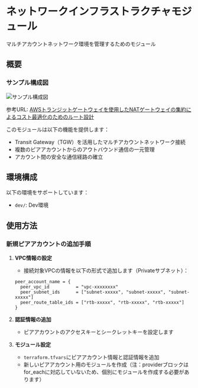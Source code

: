 # ネットワークインフラストラクチャモジュール

マルチアカウントネットワーク環境を管理するためのモジュール

## 概要

### サンプル構成図
![サンプル構成図](../../image/tgw-nat.png)

参考URL: [AWSトランジットゲートウェイを使用したNATゲートウェイの集約によるコスト最適化のためのルート設計](https://blog.serverworks.co.jp/route-design-for-aggregating-nat-gateways-using-aws-transit-gateway-to-optimize-costs)

このモジュールは以下の機能を提供します：

- Transit Gateway（TGW）を活用したマルチアカウントネットワーク接続
- 複数のピアアカウントからのアウトバウンド通信の一元管理
- アカウント間の安全な通信経路の確立

## 環境構成

以下の環境をサポートしています：

- `dev/`: Dev環境

## 使用方法

### 新規ピアアカウントの追加手順

1. **VPC情報の設定**
   - 接続対象VPCの情報を以下の形式で追加します（Privateサブネット）：
   ```hcl
   peer_account_name = {
     peer_vpc_id          = "vpc-xxxxxxxx"
     peer_subnet_ids      = ["subnet-xxxxx", "subnet-xxxxx", "subnet-xxxxx"]
     peer_route_table_ids = ["rtb-xxxxx", "rtb-xxxxx", "rtb-xxxxx"]
   }
   ```

2. **認証情報の追加**
   - ピアアカウントのアクセスキーとシークレットキーを設定します

3. **モジュール設定**
   - `terraform.tfvars`にピアアカウント情報と認証情報を追加
   - 新しいピアアカウント用のモジュールを作成（注：providerブロックはfor_eachに対応していないため、個別にモジュールを作成する必要があります）
